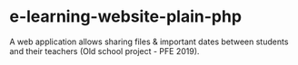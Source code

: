 # e-learning-website-plain-php
A web application allows sharing files &amp; important dates between students and their teachers (Old school project - PFE 2019).  
